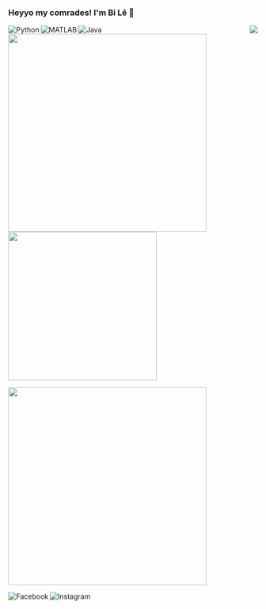 ### Heyyo my comrades! I'm Bi Lê 👋

<img align="right" src="https://visitor-badge.laobi.icu/badge?page_id=leduckhai.leduckhai"> 

<img align="left" alt="Python" src="https://img.shields.io/badge/python%20-%2314354C.svg?&style=for-the-badge&logo=python&logoColor=white"/> 
<img align="left" alt="MATLAB" src="https://img.shields.io/badge/matlab%20-%23E34F26.svg?&style=for-the-badge&logo=matlab&logoColor=white"/> 
<img align="left" alt="Java" src="https://img.shields.io/badge/java-%23ED8B00.svg?&style=for-the-badge&logo=java&logoColor=white"/>  


<img src="https://github-readme-stats.vercel.app/api?username=leduckhai&show_icons=true&theme=default&count_private=true" width="400" /> <img src="https://github-readme-stats.vercel.app/api/top-langs/?username=leduckhai&show_icons=true&theme=default&&langs_count=10" width="300" /> 



<img width="400" align="center" src="https://github.com/leduckhai/Awesome-Competitive-Programming/blob/main/Data%20Bank/Hackerrank%20Top%20Germany.jpg">  


[<img align="left" alt="Facebook" src="https://img.shields.io/badge/Facebook%20-%231877F2.svg?&style=for-the-badge&logo=Facebook&logoColor=white"/>](https://www.facebook.com/bile.datsmie/)
  
[<img align="left" alt="Instagram" src="https://img.shields.io/badge/Instagram%20-%23E4405F.svg?&style=for-the-badge&logo=Instagram&logoColor=white"/>](https://www.instagram.com/bile_datsmie/)
